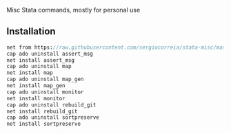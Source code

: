 Misc Stata commands, mostly for personal use

## Installation

```stata
net from https://raw.githubusercontent.com/sergiocorreia/stata-misc/master/
cap ado uninstall assert_msg
net install assert_msg
cap ado uninstall map
net install map
cap ado uninstall map_gen
net install map_gen
cap ado uninstall monitor
net install monitor
cap ado uninstall rebuild_git
net install rebuild_git
cap ado uninstall sortpreserve
net install sortpreserve
```
